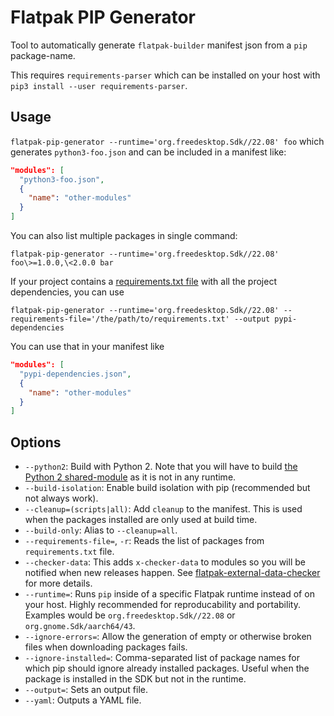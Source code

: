 # Flatpak PIP Generator

Tool to automatically generate `flatpak-builder` manifest json from a `pip`
package-name.

This requires `requirements-parser` which can be installed on your host with `pip3 install --user requirements-parser`.

## Usage

`flatpak-pip-generator --runtime='org.freedesktop.Sdk//22.08' foo` which generates `python3-foo.json` and can be included in a manifest like:

```json
"modules": [
  "python3-foo.json",
  {
    "name": "other-modules"
  }
]
```

You can also list multiple packages in single command:
```
flatpak-pip-generator --runtime='org.freedesktop.Sdk//22.08' foo\>=1.0.0,\<2.0.0 bar 
```

If your project contains a [requirements.txt file](https://pip.readthedocs.io/en/stable/user_guide/#requirements-files) with all the project dependencies, you can use 
```
flatpak-pip-generator --runtime='org.freedesktop.Sdk//22.08' --requirements-file='/the/path/to/requirements.txt' --output pypi-dependencies
```

You can use that in your manifest like 
```json
"modules": [
  "pypi-dependencies.json",
  {
    "name": "other-modules"
  }
]
```

## Options

* `--python2`: Build with Python 2. Note that you will have to build [the Python 2 shared-module](https://github.com/flathub/shared-modules/tree/master/python2.7) as it is not in any runtime.
* `--build-isolation`: Enable build isolation with pip (recommended but not always work).
* `--cleanup=(scripts|all)`: Add `cleanup` to the manifest. This is used when the packages installed are only used at build time.
* `--build-only`: Alias to `--cleanup=all`.
* `--requirements-file=`, `-r`: Reads the list of packages from `requirements.txt` file.
* `--checker-data`: This adds `x-checker-data` to modules so you will be notified when new releases happen. See [flatpak-external-data-checker](https://github.com/flathub/flatpak-external-data-checker) for more details.
* `--runtime=`: Runs `pip` inside of a specific Flatpak runtime instead of on your host. Highly recommended for reproducability and portability. Examples would be `org.freedesktop.Sdk//22.08` or `org.gnome.Sdk/aarch64/43`.
* `--ignore-errors=`: Allow the generation of empty or otherwise broken files when downloading packages fails.
* `--ignore-installed=`: Comma-separated list of package names for which pip should ignore already installed packages. Useful when the package is installed in the SDK but not in the runtime.
* `--output=`: Sets an output file.
* `--yaml`: Outputs a YAML file.
